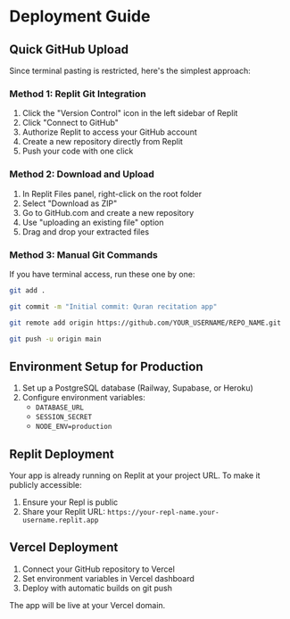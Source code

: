 # Deployment Guide

## Quick GitHub Upload

Since terminal pasting is restricted, here's the simplest approach:

### Method 1: Replit Git Integration
1. Click the "Version Control" icon in the left sidebar of Replit
2. Click "Connect to GitHub"
3. Authorize Replit to access your GitHub account
4. Create a new repository directly from Replit
5. Push your code with one click

### Method 2: Download and Upload
1. In Replit Files panel, right-click on the root folder
2. Select "Download as ZIP"
3. Go to GitHub.com and create a new repository
4. Use "uploading an existing file" option
5. Drag and drop your extracted files

### Method 3: Manual Git Commands
If you have terminal access, run these one by one:

```bash
git add .
```

```bash
git commit -m "Initial commit: Quran recitation app"
```

```bash
git remote add origin https://github.com/YOUR_USERNAME/REPO_NAME.git
```

```bash
git push -u origin main
```

## Environment Setup for Production

1. Set up a PostgreSQL database (Railway, Supabase, or Heroku)
2. Configure environment variables:
   - `DATABASE_URL`
   - `SESSION_SECRET`
   - `NODE_ENV=production`

## Replit Deployment

Your app is already running on Replit at your project URL. To make it publicly accessible:
1. Ensure your Repl is public
2. Share your Replit URL: `https://your-repl-name.your-username.replit.app`

## Vercel Deployment

1. Connect your GitHub repository to Vercel
2. Set environment variables in Vercel dashboard
3. Deploy with automatic builds on git push

The app will be live at your Vercel domain.